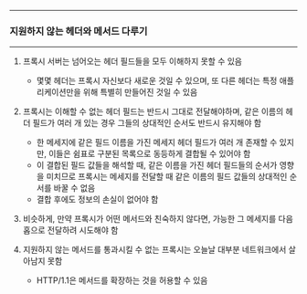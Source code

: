 -----
### 지원하지 않는 헤더와 메서드 다루기
-----
1. 프록시 서버는 넘어오는 헤더 필드들을 모두 이해하지 못할 수 있음
   - 몇몇 헤더는 프록시 자신보다 새로운 것일 수 있으며, 또 다른 헤더는 특정 애플리케이션만을 위해 특별히 만들어진 것일 수 있음

2. 프록시는 이해할 수 없는 헤더 필드는 반드시 그대로 전달해야하며, 같은 이름의 헤더 필드가 여러 개 있는 경우 그들의 상대적인 순서도 반드시 유지해야 함
   - 한 메세지에 같은 필드 이름을 가진 메세지 헤더 필드가 여러 개 존재할 수 있지만, 이들은 쉼표로 구분된 목록으로 동등하게 결합될 수 있어야 함
   - 이 결합된 필드 값들을 해석할 때, 같은 이름을 가진 헤더 필드들의 순서가 영향을 미치므로 프록시는 메세지를 전달할 때 같은 이름의 필드 값들의 상대적인 순서를 바꿀 수 없음
   - 결합 후에도 정보의 손실이 없어야 함

3. 비슷하게, 만약 프록시가 어떤 메서드와 친숙하지 않다면, 가능한 그 메세지를 다음 홉으로 전달하려 시도해야 함

4. 지원하지 않는 메서드를 통과시킬 수 없는 프록시는 오늘날 대부분 네트워크에서 살아남지 못함
   - HTTP/1.1은 메서드를 확장하는 것을 허용할 수 있음

